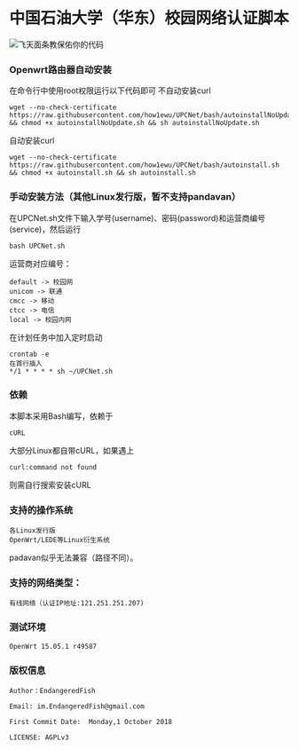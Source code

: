 # 中国石油大学（华东）校园网络认证脚本

![飞天面条教保佑你的代码](https://cdn.rawgit.com/LunaGao/BlessYourCodeTag/master/tags/ramen.svg)

### Openwrt路由器自动安装
在命令行中使用root权限运行以下代码即可
不自动安装curl
````shell
wget --no-check-certificate https://raw.githubusercontent.com/how1ewu/UPCNet/bash/autoinstallNoUpdate.sh && chmod +x autoinstallNoUpdate.sh && sh autoinstallNoUpdate.sh
````
自动安装curl
````shell
wget --no-check-certificate https://raw.githubusercontent.com/how1ewu/UPCNet/bash/autoinstall.sh && chmod +x autoinstall.sh && sh autoinstall.sh
````
### 手动安装方法（其他Linux发行版，暂不支持pandavan）
在UPCNet.sh文件下输入学号(username)、密码(password)和运营商编号(service)，然后运行
```
bash UPCNet.sh
```

运营商对应编号：

```
default -> 校园网
unicom -> 联通
cmcc -> 移动
ctcc -> 电信
local -> 校园内网
```

在计划任务中加入定时启动
```
crontab -e
在首行插入
*/1 * * * * sh ~/UPCNet.sh
```

### 依赖
本脚本采用Bash编写，依赖于
````
cURL
````
大部分Linux都自带cURL，如果遇上
```
curl:command not found
```
则需自行搜索安装cURL

### 支持的操作系统
```
各Linux发行版
OpenWrt/LEDE等Linux衍生系统
```
padavan似乎无法兼容（路径不同）。


### 支持的网络类型：
````
有线网络（认证IP地址:121.251.251.207)
````

### 测试环境
```
OpenWrt 15.05.1 r49587
```

### 版权信息
````
Author：EndangeredFish

Email: im.EndangeredFish@gmail.com

First Commit Date:  Monday,1 October 2018 

LICENSE: AGPLv3
````
